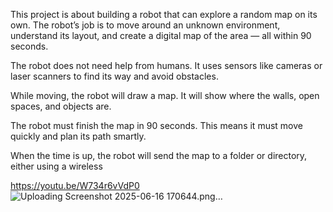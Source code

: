 This project is about building a robot that can explore a random map on its own. The robot’s job is to move around an unknown environment, understand its layout, and create a digital map of the area — all within 90 seconds.



The robot does not need help from humans. It uses sensors like cameras or laser scanners to find its way and avoid obstacles.

While moving, the robot will draw a map. It will show where the walls, open spaces, and objects are.

The robot must finish the map in 90 seconds. This means it must move quickly and plan its path smartly.

When the time is up, the robot will send the map to a folder or directory, either using a wireless

https://youtu.be/W734r6vVdP0
![Uploading Screenshot 2025-06-16 170644.png…]()
